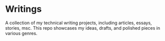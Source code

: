# Writings
A collection of my technical writing projects, including articles, essays, stories, msc. This repo showcases my ideas, drafts, and polished pieces in various genres.
